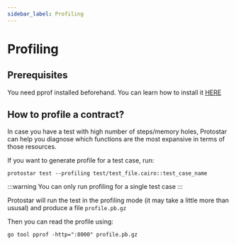 ```yaml
---
sidebar_label: Profiling
---
```


# Profiling

## Prerequisites

You need pprof installed beforehand. You can learn how to install it [HERE](https://github.com/google/pprof#building-pprof)

## How to profile a contract?

In case you have a test with high number of steps/memory holes, Protostar can help you diagnose which functions are the most expansive in terms of those resources.

If you want to generate profile for a test case, run:

```shell
protostar test --profiling test/test_file.cairo::test_case_name 
```
:::warning
You can only run profiling for a single test case
:::

Protostar will run the test in the profiling mode (it may take a little more than ususal) and produce a file `profile.pb.gz`

Then you can read the profile using: 
```shell
go tool pprof -http=":8000" profile.pb.gz
```





